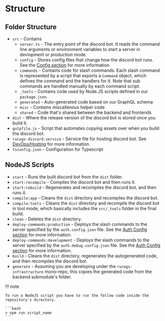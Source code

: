 # Structure

## Folder Structure

-   `src` - Contains
    -   `server.ts` - The entry point of the discord bot. It reads the command line arguments or environment variables to start a server in devlopment or production mode.
    -   `config` - Stores config files that change how the discord bot runs. See the [Config section](#config) for more information
    -   `commands` - Contains code for slash commands. Each slash command is represented by a script that exports a `Command` object, which defines the command and the handlers for it. Note that sub commands are handled manually by each command script.
    -   `_tools` - Contains code used by Node.JS scripts defined in our `package.json`.
    -   `generated` - Auto-generated code based on our GraphQL schema
    -   `misc` - Contains miscallenous helper code
    -   `shared` - Code that's shared between the backend and frontends
-   `dist` - Where the release version of the discord bot is stored once you build it.
-   `gulpfile.js` - Script that automates copying assets over when you build the discord bot.
-   `rucogs-discord.service` - Service file for hosting discord bot. See [DevOps/Hosting](../devops/hosting.md) for more information.
-   `tsconfig.json` - Configuration for Typescript

## NodeJS Scripts

-   `start` - Runs the built discord bot from the `dist` folder.
-   `start:recompile` - Compiles the discord bot and then runs it.
-   `start:rebuild` - Regenerates and recompiles the discord bot, and then runs it.
-   `compile:app` - Cleans the `dist` directory and recompiles the discord bot.
-   `compile:tools` - Cleans the `dist` directory and recompile the discord bot in tool mode, which basically includes the `src/_tools` folder in the final build.
-   `clean` - Deletes the `dist` directory.
-   `deploy-commands:production` - Deploys the slash commands to the server specified by the `auth.config.json` file. See the [Auth Config section](config.md#auth-config) for more information.
-   `deploy-commands:development` - Deploys the slash commands to the server specified by the `auth.debug.config.json` file. See the [Auth Config section](config.md#auth-config) for more information.
-   `build` - Cleans the `dist` directory, regenerates the autogenerated code, and then recompiles the discord bot.
-   `generate` - Assuming you are developing under the `rucogs-infrastructure` mono-repo, this copies the generated code from the backend submodule's folder.

!!! note

    To run a NodeJS script you have to run the follow code inside the repository's directory.

    ```bash
    > npm run script_name
    ```
